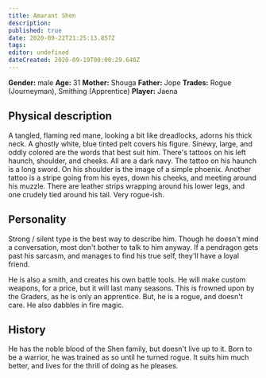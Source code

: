 ```yaml
---
title: Amarant Shen
description: 
published: true
date: 2020-09-22T21:25:13.857Z
tags: 
editor: undefined
dateCreated: 2020-09-19T00:00:29.648Z
---
```


**Gender:** male
**Age:** 31
**Mother:** Shouga
**Father:** Jope
**Trades:** Rogue (Journeyman), Smithing (Apprentice)
**Player:** Jaena

## Physical description

A tangled, flaming red mane, looking a bit like dreadlocks, adorns his thick neck. A ghostly white, blue tinted pelt covers his figure. Sinewy, large, and oddly colored are the words that best suit him. There's tattoos on his left haunch, shoulder, and cheeks. All are a dark navy. The tattoo on his haunch is a long sword. On his shoulder is the image of a simple phoenix. Another tattoo is a stripe going from his eyes, down his cheeks, and meeting around his muzzle. There are leather strips wrapping around his lower legs, and one crudely tied around his tail. Very rogue-ish.

## Personality

Strong / silent type is the best way to describe him. Though he doesn't mind a conversation, most don't bother to talk to him anyway. If a pendragon gets past his sarcasm, and manages to find his true self, they'll have a loyal friend. 

He is also a smith, and creates his own battle tools. He will make custom weapons, for a price, but it will last many seasons. This is frowned upon by the Graders, as he is only an apprentice. But, he is a rogue, and doesn't care. He also dabbles in fire magic.

## History

He has the noble blood of the Shen family, but doesn't live up to it. Born to be a warrior, he was trained as so until he turned rogue. It suits him much better, and lives for the thrill of doing as he pleases.